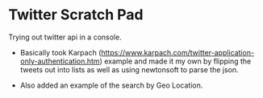 # Twitter Scratch Pad

Trying out twitter api in a console.  

- Basically took Karpach (https://www.karpach.com/twitter-application-only-authentication.htm) example and made it my own by flipping   the tweets out into lists as well as using newtonsoft to parse the json.

- Also added an example of the search by Geo Location.

